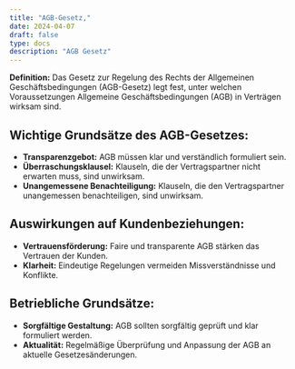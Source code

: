 ```yaml
---
title: "AGB-Gesetz,"
date: 2024-04-07
draft: false
type: docs
description: "AGB Gesetz"
---
```


**Definition:** Das Gesetz zur Regelung des Rechts der Allgemeinen Geschäftsbedingungen (AGB-Gesetz) legt fest, unter welchen Voraussetzungen Allgemeine Geschäftsbedingungen (AGB) in Verträgen wirksam sind.

## Wichtige Grundsätze des AGB-Gesetzes:

- **Transparenzgebot:** AGB müssen klar und verständlich formuliert sein.
- **Überraschungsklausel:** Klauseln, die der Vertragspartner nicht erwarten muss, sind unwirksam.
- **Unangemessene Benachteiligung:** Klauseln, die den Vertragspartner unangemessen benachteiligen, sind unwirksam.

## Auswirkungen auf Kundenbeziehungen:

- **Vertrauensförderung:** Faire und transparente AGB stärken das Vertrauen der Kunden.
- **Klarheit:** Eindeutige Regelungen vermeiden Missverständnisse und Konflikte.

## Betriebliche Grundsätze:

- **Sorgfältige Gestaltung:** AGB sollten sorgfältig geprüft und klar formuliert werden.
- **Aktualität:** Regelmäßige Überprüfung und Anpassung der AGB an aktuelle Gesetzesänderungen.
